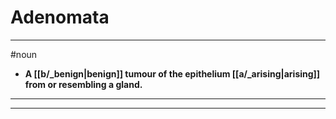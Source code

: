 # Adenomata
---
#noun
- **A [[b/_benign|benign]] tumour of the epithelium [[a/_arising|arising]] from or resembling a gland.**
---
---
